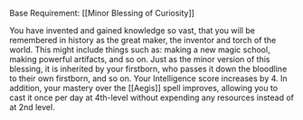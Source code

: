 Base Requirement: [[Minor Blessing of Curiosity]]
 
You have invented and gained knowledge so vast, that you will be remembered in history as the great maker, the inventor and torch of the world. This might include things such as: making a new magic school, making powerful artifacts, and so on. Just as the minor version of this blessing, it is inherited by your firstborn, who passes it down the bloodline to their own firstborn, and so on. Your Intelligence score increases by 4. In addition, your mastery over the [[Aegis]] spell improves, allowing you to cast it once per day at 4th-level without expending any resources instead of at 2nd level.